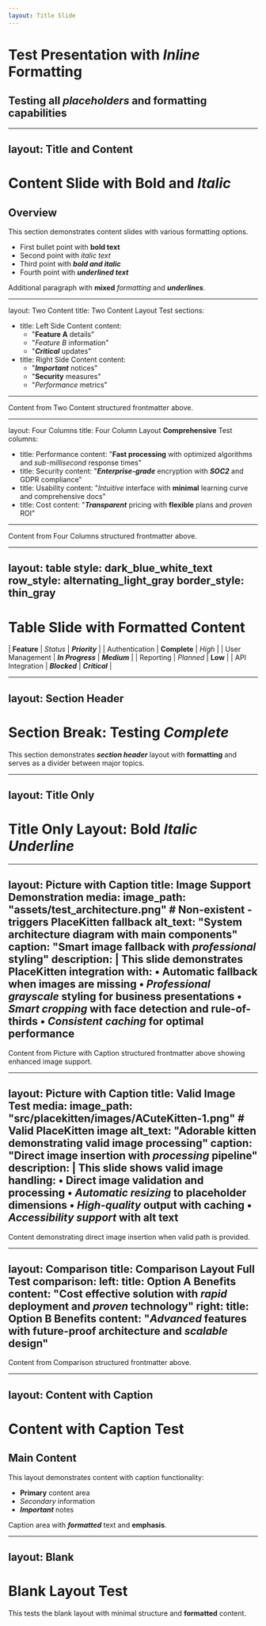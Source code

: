 ```yaml
---
layout: Title Slide
---
```

# **Test Presentation** with *Inline* Formatting
## Testing all ___placeholders___ and **formatting** capabilities

---
layout: Title and Content
---
# Content Slide with **Bold** and *Italic*

## Overview
This section demonstrates content slides with various formatting options.

- First bullet point with **bold text**
- Second point with *italic text*
- Third point with ***bold and italic***
- Fourth point with ___underlined text___

Additional paragraph with **mixed** *formatting* and ___underlines___.

---
layout: Two Content
title: Two Content Layout Test
sections:
  - title: Left Side Content
    content:
      - "**Feature A** details"
      - "*Feature B* information"
      - "***Critical*** updates"
  - title: Right Side Content
    content:
      - "___Important___ notices"
      - "**Security** measures"
      - "*Performance* metrics"
---

Content from Two Content structured frontmatter above.

---
layout: Four Columns
title: Four Column Layout **Comprehensive** Test
columns:
  - title: Performance
    content: "**Fast processing** with optimized algorithms and *sub-millisecond* response times"
  - title: Security
    content: "***Enterprise-grade*** encryption with ___SOC2___ and GDPR compliance"
  - title: Usability
    content: "*Intuitive* interface with **minimal** learning curve and comprehensive docs"
  - title: Cost
    content: "___Transparent___ pricing with **flexible** plans and *proven* ROI"
---

Content from Four Columns structured frontmatter above.

---
layout: table
style: dark_blue_white_text
row_style: alternating_light_gray
border_style: thin_gray
---
# Table Slide with **Formatted** Content

| **Feature** | *Status* | ___Priority___ |
| Authentication | **Complete** | *High* |
| User Management | ***In Progress*** | ___Medium___ |
| Reporting | *Planned* | **Low** |
| API Integration | ___Blocked___ | ***Critical*** |

---
layout: Section Header
---
# Section Break: **Testing** *Complete*

This section demonstrates ___section header___ layout with **formatting** and serves as a divider between major topics.

---
layout: Title Only
---
# Title Only Layout: **Bold** *Italic* ___Underline___

---
layout: Picture with Caption
title: Image Support **Demonstration**
media:
  image_path: "assets/test_architecture.png"  # Non-existent - triggers PlaceKitten fallback
  alt_text: "System architecture diagram with main components"
  caption: "Smart image fallback with ***professional*** styling"
  description: |
    This slide demonstrates PlaceKitten integration with:
    • **Automatic fallback** when images are missing
    • *Professional grayscale* styling for business presentations
    • ***Smart cropping*** with face detection and rule-of-thirds
    • ___Consistent caching___ for optimal performance
---

Content from Picture with Caption structured frontmatter above showing enhanced image support.

---
layout: Picture with Caption
title: Valid Image **Test**
media:
  image_path: "src/placekitten/images/ACuteKitten-1.png"  # Valid PlaceKitten image
  alt_text: "Adorable kitten demonstrating valid image processing"
  caption: "Direct image insertion with ***processing*** pipeline"
  description: |
    This slide shows valid image handling:
    • **Direct image** validation and processing
    • *Automatic resizing* to placeholder dimensions
    • ***High-quality*** output with caching
    • ___Accessibility support___ with alt text
---

Content demonstrating direct image insertion when valid path is provided.

---
layout: Comparison
title: Comparison Layout **Full** Test
comparison:
  left:
    title: Option A Benefits
    content: "**Cost effective** solution with *rapid* deployment and ***proven*** technology"
  right:
    title: Option B Benefits
    content: "___Advanced___ features with **future-proof** architecture and *scalable* design"
---

Content from Comparison structured frontmatter above.

---
layout: Content with Caption
---
# Content with Caption Test

## Main Content
This layout demonstrates content with caption functionality:

- **Primary** content area
- *Secondary* information
- ***Important*** notes

Caption area with ___formatted___ text and **emphasis**.

---
layout: Blank
---
# Blank Layout Test

This tests the blank layout with minimal structure and **formatted** content.
